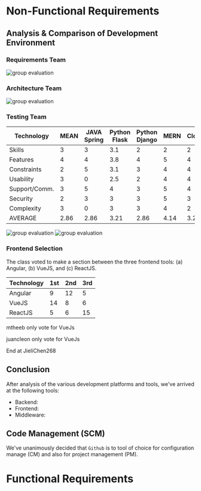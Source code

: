 
# Non-Functional Requirements

## Analysis & Comparison of Development Environment

### Requirements Team

![group evaluation](https://user-images.githubusercontent.com/31264160/30352261-e1a32506-97d3-11e7-9262-3b8bfa81de04.png)

### Architecture Team

![group evaluation](https://user-images.githubusercontent.com/4582375/30355067-b72ffe36-97e5-11e7-9786-5ada6d989cf6.png)

### Testing Team

Technology	|	MEAN	|	JAVA Spring	|	Python Flask	|	Python Django	|	MERN	|	Clojure
--- | --- | --- | --- | --- | --- | ---| 
Skills	        |	3	|	3	|	3.1	|	2	|	2	|	2
Features   	|	4	|	4	|	3.8	|	4	|	5	|	4
Constraints	|	2	|	5	|	3.1	|	3	|	4	|	4
Usability   	|	3	|	0	|	2.5	|	2	|	4	|	4
Support/Comm. | 3	|	5	|	4	|	3	|	5	|	4
Security    	|	2	|	3	|	3	|	3	|	5	|	3
Complexity	|	3	|	0	|	3	|	3	|	4	|	2
AVERAGE	        |    2.86	|	2.86	|	3.21	|	2.86	|	4.14	|	3.29

![group evaluation](https://user-images.githubusercontent.com/25971844/30355398-0b12fa38-97e8-11e7-9a0d-1f4fa662f831.png)
![group evaluation](https://user-images.githubusercontent.com/25727577/30450761-c4cd82ea-9946-11e7-81a3-ce73dc19575a.png)


### Frontend Selection

The class voted to make a section between the three frontend tools: (a) Angular, (b) VueJS, and (c) ReactJS.  

Technology | 1st | 2nd | 3rd
--- | --- | --- | --- |
Angular | 9 | 12 | 5 | 
VueJS   | 14 | 8 | 6 |
ReactJS | 5 | 6 | 15 |

mtheeb only vote for VueJs

juancleon only vote for VueJs

End at JieliChen268

## Conclusion

After analysis of the various development platforms and tools, we've arrived at the following tools:

- Backend:
- Frontend: 
- Middleware:

## Code Management (SCM)

We've unanimously decided that `Github` is to tool of choice for configuration manage (CM) and also for project management (PM). 


# Functional Requirements
